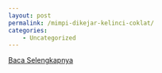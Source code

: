 ```yaml
---
layout: post
permalink: /mimpi-dikejar-kelinci-coklat/
categories:
    - Uncategorized
---
```


[Baca Selengkapnya](/07)